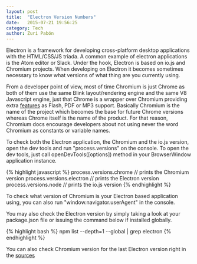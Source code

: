 ```yaml
---
layout: post
title:  "Electron Version Numbers"
date:   2015-07-21 19:56:25
category: Tech
author: Zuri Pabón
---
```


Electron is a framework for developing cross-platform desktop applications with the HTML/CSS/JS triada. A common example of electron applications is the Atom editor or Slack. Under the hook, Electron is based on io.js and Chromium projects. When developing on Electron it becomes sometimes necessary to know what versions of what thing are you currently using.

From a developer point of view, most of time Chromium is just Chrome as both of them use the same Blink layout/rendering engine and the same V8 Javascript engine, just that Chrome is a wrapper over Chromium providing extra [features](https://code.google.com/p/chromium/wiki/ChromiumBrowserVsGoogleChrome) as Flash, PDF or MP3 support. Basically Chromium is the name of the project which becomes the base for future Chrome versions whereas Chrome itself is the name of the product. For that reason, Chromium docs encourage developers about not using never the word Chromium as constants or variable names. 

To check both the Electron application, the Chromium and the io.js version, open the dev tools and run "process.versions" on the console. To open the dev tools, just call openDevTools([options]) method in your BrowserWindow application instance.

{% highlight javascript %}
process.versions.chrome // prints the Chromium version
process.versions.electron // prints the Electron version
process.versions.node // prints the io.js version
{% endhighlight %}

To check what version of Chromium is your Electron based application using, you can also run "window.navigator.userAgent" in the console.

You may also check the Electron version by simply taking a look at your package.json file or issuing the command below if installed globally.

{% highlight bash %}
npm list --depth=1 --global | grep electron
{% endhighlight %}

You can also check Chromium version for the last Electron version right in the [sources](https://github.com/atom/electron/blob/master/atom/common/chrome_version.h)